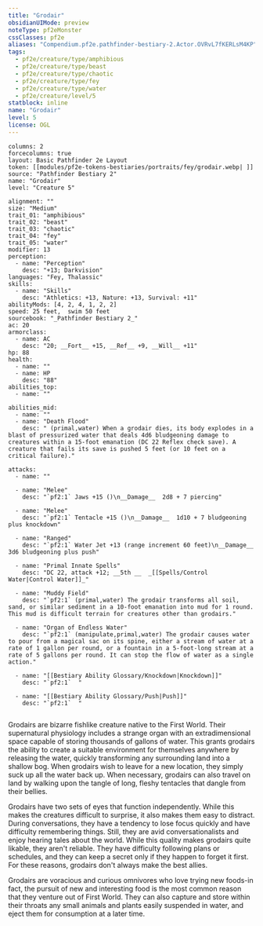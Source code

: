 ```yaml
---
title: "Grodair"
obsidianUIMode: preview
noteType: pf2eMonster
cssClasses: pf2e
aliases: "Compendium.pf2e.pathfinder-bestiary-2.Actor.OVRvL7fKERLsM4KP" 
tags:
  - pf2e/creature/type/amphibious
  - pf2e/creature/type/beast
  - pf2e/creature/type/chaotic
  - pf2e/creature/type/fey
  - pf2e/creature/type/water
  - pf2e/creature/level/5
statblock: inline
name: "Grodair"
level: 5
license: OGL
---
```


```statblock
columns: 2
forcecolumns: true
layout: Basic Pathfinder 2e Layout
token: [[modules/pf2e-tokens-bestiaries/portraits/fey/grodair.webp| ]]
source: "Pathfinder Bestiary 2"
name: "Grodair"
level: "Creature 5"

alignment: ""
size: "Medium"
trait_01: "amphibious"
trait_02: "beast"
trait_03: "chaotic"
trait_04: "fey"
trait_05: "water"
modifier: 13
perception:
  - name: "Perception"
    desc: "+13; Darkvision"
languages: "Fey, Thalassic"
skills:
  - name: "Skills"
    desc: "Athletics: +13, Nature: +13, Survival: +11"
abilityMods: [4, 2, 4, 1, 2, 2]
speed: 25 feet,  swim 50 feet
sourcebook: "_Pathfinder Bestiary 2_"
ac: 20
armorclass:
  - name: AC
    desc: "20; __Fort__ +15, __Ref__ +9, __Will__ +11"
hp: 88
health:
  - name: ""
  - name: HP
    desc: "88"
abilities_top:
  - name: ""

abilities_mid:
  - name: ""
  - name: "Death Flood"
    desc: " (primal,water) When a grodair dies, its body explodes in a blast of pressurized water that deals 4d6 bludgeoning damage to creatures within a 15-foot emanation (DC 22 Reflex check save). A creature that fails its save is pushed 5 feet (or 10 feet on a critical failure)."

attacks:
  - name: ""

  - name: "Melee"
    desc: "`pf2:1` Jaws +15 ()\n__Damage__  2d8 + 7 piercing"

  - name: "Melee"
    desc: "`pf2:1` Tentacle +15 ()\n__Damage__  1d10 + 7 bludgeoning plus knockdown"

  - name: "Ranged"
    desc: "`pf2:1` Water Jet +13 (range increment 60 feet)\n__Damage__  3d6 bludgeoning plus push"

  - name: "Primal Innate Spells"
    desc: "DC 22, attack +12; __5th __  _[[Spells/Control Water|Control Water]]_"

  - name: "Muddy Field"
    desc: "`pf2:1` (primal,water) The grodair transforms all soil, sand, or similar sediment in a 10-foot emanation into mud for 1 round. This mud is difficult terrain for creatures other than grodairs."

  - name: "Organ of Endless Water"
    desc: "`pf2:1` (manipulate,primal,water) The grodair causes water to pour from a magical sac on its spine, either a stream of water at a rate of 1 gallon per round, or a fountain in a 5-foot-long stream at a rate of 5 gallons per round. It can stop the flow of water as a single action."

  - name: "[[Bestiary Ability Glossary/Knockdown|Knockdown]]"
    desc: "`pf2:1`  "

  - name: "[[Bestiary Ability Glossary/Push|Push]]"
    desc: "`pf2:1`  "
 
```



Grodairs are bizarre fishlike creature native to the First World. Their supernatural physiology includes a strange organ with an extradimensional space capable of storing thousands of gallons of water. This grants grodairs the ability to create a suitable environment for themselves anywhere by releasing the water, quickly transforming any surrounding land into a shallow bog. When grodairs wish to leave for a new location, they simply suck up all the water back up. When necessary, grodairs can also travel on land by walking upon the tangle of long, fleshy tentacles that dangle from their bellies.

Grodairs have two sets of eyes that function independently. While this makes the creatures difficult to surprise, it also makes them easy to distract. During conversations, they have a tendency to lose focus quickly and have difficulty remembering things. Still, they are avid conversationalists and enjoy hearing tales about the world. While this quality makes grodairs quite likable, they aren't reliable. They have difficulty following plans or schedules, and they can keep a secret only if they happen to forget it first. For these reasons, grodairs don't always make the best allies.

Grodairs are voracious and curious omnivores who love trying new foods-in fact, the pursuit of new and interesting food is the most common reason that they venture out of First World. They can also capture and store within their throats any small animals and plants easily suspended in water, and eject them for consumption at a later time.
